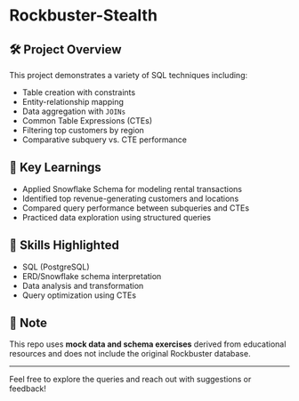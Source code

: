 # Rockbuster-Stealth

## 🛠️ Project Overview

This project demonstrates a variety of SQL techniques including:

- Table creation with constraints
- Entity-relationship mapping
- Data aggregation with `JOINs`
- Common Table Expressions (CTEs)
- Filtering top customers by region
- Comparative subquery vs. CTE performance

## 📌 Key Learnings

- Applied Snowflake Schema for modeling rental transactions
- Identified top revenue-generating customers and locations
- Compared query performance between subqueries and CTEs
- Practiced data exploration using structured queries

## 🧠 Skills Highlighted

- SQL (PostgreSQL)
- ERD/Snowflake schema interpretation
- Data analysis and transformation
- Query optimization using CTEs

## 📎 Note

This repo uses **mock data and schema exercises** derived from educational resources and does not include the original Rockbuster database.

---

Feel free to explore the queries and reach out with suggestions or feedback!
